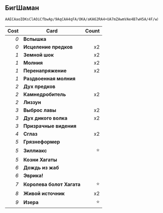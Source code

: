 ## БигШаман

```
AAECAaoIDKsClAOiCfbwAp/9AqCAA4qFA/OKA/aKA62RA4+UA7mZAwmVAe4B7wH5A/4F/wXgBpz/AoqUAwA=
```

| Cost | Card | Count |
| -------: | ---- | ----: |
| _0_ | **Вспышка** | |
| _0_ | **Исцеление предков** | x2 |
| _1_ | **Земной шок** | x2 |
| _1_ | **Молния** | x2 |
| _1_ | **Перенапряжение** | x2 |
| _1_ | **Раздвоенная молния** | |
| _2_ | **Дух предков** | |
| _2_ | **Камнедробитель** | x2 |
| _2_ | **Лиззун** | |
| _3_ | **Выброс лавы** | x2 |
| _3_ | **Дух дикого волка** | x2 |
| _3_ | **Призрачные видения** | |
| _4_ | **Сглаз** | x2 |
| _5_ | **Грязнеформер** | |
| _5_ | **Зиллиакс** | ⭐ |
| _5_ | **Козни Хагаты** | |
| _6_ | **Дождь из жаб** | |
| _6_ | **Эврика!** | |
| _7_ | **Королева болот Хагата** | ⭐ |
| _8_ | **Живой источник** | x2 |
| _9_ | **Изера** | ⭐ |
